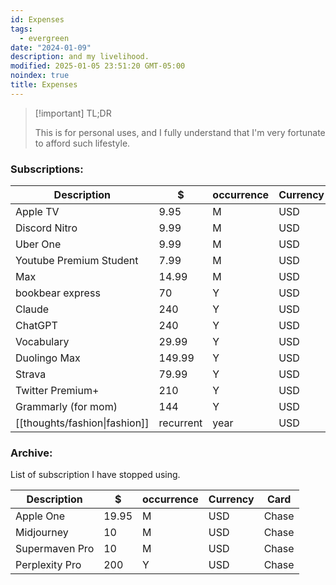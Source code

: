 ```yaml
---
id: Expenses
tags:
  - evergreen
date: "2024-01-09"
description: and my livelihood.
modified: 2025-01-05 23:51:20 GMT-05:00
noindex: true
title: Expenses
---
```


> [!important] TL;DR
>
> This is for personal uses, and I fully understand that I'm very fortunate to afford such lifestyle.

### Subscriptions:

| Description                   | $         | occurrence | Currency | Card  |
| ----------------------------- | --------- | ---------- | -------- | ----- |
| Apple TV                      | 9.95      | M          | USD      | Chase |
| Discord Nitro                 | 9.99      | M          | USD      | Chase |
| Uber One                      | 9.99      | M          | USD      | Chase |
| Youtube Premium Student       | 7.99      | M          | USD      | Chase |
| Max                           | 14.99     | M          | USD      | Chase |
| bookbear express              | 70        | Y          | USD      | Chase |
| Claude                        | 240       | Y          | USD      | Chase |
| ChatGPT                       | 240       | Y          | USD      | Chase |
| Vocabulary                    | 29.99     | Y          | USD      | Chase |
| Duolingo Max                  | 149.99    | Y          | USD      | Chase |
| Strava                        | 79.99     | Y          | USD      | Chase |
| Twitter Premium+              | 210       | Y          | USD      | Chase |
| Grammarly (for mom)           | 144       | Y          | USD      | Chase |
| [[thoughts/fashion\|fashion]] | recurrent | year       | USD      | Chase |

### Archive:

List of subscription I have stopped using.

| Description    | $     | occurrence | Currency | Card  |
| -------------- | ----- | ---------- | -------- | ----- |
| Apple One      | 19.95 | M          | USD      | Chase |
| Midjourney     | 10    | M          | USD      | Chase |
| Supermaven Pro | 10    | M          | USD      | Chase |
| Perplexity Pro | 200   | Y          | USD      | Chase |
